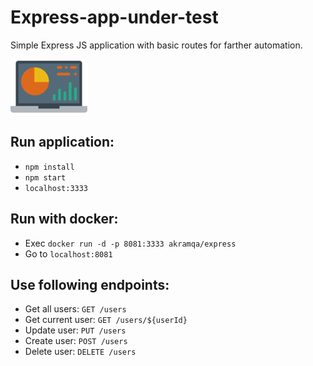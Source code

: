
# **Express**-app-under-test
Simple Express JS application with basic routes for farther automation.</div>

![Image alt text](/public/logo.png)

## Run application:
* ```npm install```
* ```npm start```
* ```localhost:3333```

## Run with docker:
* Exec ```docker run -d -p 8081:3333 akramqa/express```
* Go to ```localhost:8081```

## Use following endpoints:
* Get all users: ```GET /users```
* Get current user: ```GET /users/${userId}```
* Update user: ```PUT /users```
* Create user: ```POST /users```
* Delete user: ```DELETE /users```
